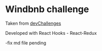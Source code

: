 # Windbnb challenge




Taken from [devChallenges](https://devchallenges.io/challenges/3JFYedSOZqAxYuOCNmYD)


Developed with React Hooks - React-Redux


-fix md file pending
 
 
